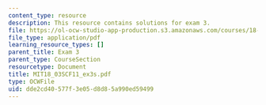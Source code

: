 ```yaml
---
content_type: resource
description: This resource contains solutions for exam 3.
file: https://ol-ocw-studio-app-production.s3.amazonaws.com/courses/18-03sc-differential-equations-fall-2011/dde2cd40577f3e05d8d85a990ed59499_MIT18_03SCF11_ex3s.pdf
file_type: application/pdf
learning_resource_types: []
parent_title: Exam 3
parent_type: CourseSection
resourcetype: Document
title: MIT18_03SCF11_ex3s.pdf
type: OCWFile
uid: dde2cd40-577f-3e05-d8d8-5a990ed59499
---
```

